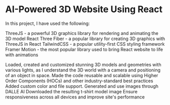 # AI-Powered 3D Website Using React

In this project, I have used the following:

ThreeJS - a powerful 3D graphics library for rendering and animating the 3D model
React Three Fiber - a popular library for creating 3D graphics with ThreeJS in React
TailwindCSS - a popular utility-first CSS styling framework
Framer Motion - the most popular library used to bring React website to life with animations

Loaded, created and customized stunning 3D models and geometries with various lights, as I understand the 3D world with a camera and positioning of an object in space.
Made the code reusable and scalable using Higher Order Components (HOCs) and other industry-standard best practices
Added custom color and file support.
Generated and use images through DALLE AI
Downloaded the resulting t-shirt model image
Ensure responsiveness across all devices and improve site's performance
